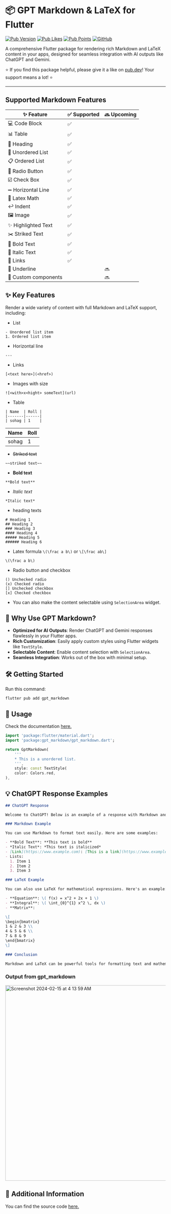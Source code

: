 # 📦 GPT Markdown & LaTeX for Flutter

[![Pub Version](https://img.shields.io/pub/v/gpt_markdown)](https://pub.dev/packages/gpt_markdown) [![Pub Likes](https://img.shields.io/pub/likes/gpt_markdown)](https://pub.dev/packages/gpt_markdown) [![Pub Points](https://img.shields.io/pub/points/gpt_markdown)](https://pub.dev/packages/gpt_markdown) [![GitHub](https://img.shields.io/badge/github-gpt__markdown-blue?logo=github)](https://github.com/Infinitix-LLC/gpt_markdown)

A comprehensive Flutter package for rendering rich Markdown and LaTeX content in your apps, designed for seamless integration with AI outputs like ChatGPT and Gemini.

⭐ If you find this package helpful, please give it a like on [pub.dev](https://pub.dev/packages/gpt_markdown)! Your support means a lot! ⭐

---

## Supported Markdown Features
| ✨ Feature  | ✅ Supported | 🔜 Upcoming |
| --- | --- | --- |
| 💻 Code Block | ✅ |  |
| 📊 Table | ✅ |  |
| 📝 Heading | ✅ |  |
| 📌 Unordered List | ✅ |  |
| 📋 Ordered List | ✅ |  |
| 🔘 Radio Button | ✅ |  |
| ☑️ Check Box | ✅ |  |
| ➖ Horizontal Line | ✅ |  |
| 🔢 Latex Math | ✅ |  |
| ↩️ Indent | ✅ |
| 🖼️ Image | ✅ |
| ✨ Highlighted Text | ✅ |
| ✂️ Striked Text | ✅ |
| 🔵 Bold Text | ✅ |
| 📜 Italic Text | ✅ |
| 🔗 Links | ✅ |
| 📎 Underline |  | 🔜 |
| 🧩 Custom components |  | 🔜 |

## ✨ Key Features

Render a wide variety of content with full Markdown and LaTeX support, including:

- List 
```
- Unordered list item
1. Ordered list item
```

- Horizontal line
```
---
```

- Links 
```
[<text here>](<href>)
```

- Images with size 
```
![<with>x<hight> someText](url)
```
- Table

```
| Name  | Roll |
|-------|------|
| sohag | 1    |

```

| Name  | Roll |
|-------|------|
| sohag | 1    |

- ~~Striked text~~
```
~~striked text~~
```

- **Bold text**
```
**Bold text**
```

- *Italic text*
```
*Italic text*
```

- heading texts 

```
# Heading 1
## Heading 2
### Heading 3
#### Heading 4
##### Heading 5
###### Heading 6
```

- Latex formula `\(\frac a b\)` or `\[\frac ab\]`
```
\(\frac a b\)
```

- Radio button and checkbox

```
() Unchecked radio
(x) Checked radio
[] Unchecked checkbox
[x] Checked checkbox
```

- You can also make the content selectable using `SelectionArea` widget.

## 🚀 Why Use GPT Markdown?

- **Optimized for AI Outputs**: Render ChatGPT and Gemini responses flawlessly in your Flutter apps.
- **Rich Customization**: Easily apply custom styles using Flutter widgets like `TextStyle`.
- **Selectable Content**: Enable content selection with `SelectionArea`.
- **Seamless Integration**: Works out of the box with minimal setup.

## 🛠️ Getting Started

Run this command:
```
flutter pub add gpt_markdown 
```

## 📖 Usage

Check the documentation [here.](https://github.com/Infinitix-LLC/gpt_markdown/tree/main/example)

```dart
import 'package:flutter/material.dart';
import 'package:gpt_markdown/gpt_markdown.dart';

return GptMarkdown(
    '''
    * This is a unordered list.
    ''',
    style: const TextStyle(
    color: Colors.red,
),

```

## 💡 ChatGPT Response Examples

```markdown
## ChatGPT Response

Welcome to ChatGPT! Below is an example of a response with Markdown and LaTeX code:

### Markdown Example

You can use Markdown to format text easily. Here are some examples:

- **Bold Text**: **This text is bold**
- *Italic Text*: *This text is italicized*
- [Link](https://www.example.com): [This is a link](https://www.example.com)
- Lists:
  1. Item 1
  2. Item 2
  3. Item 3

### LaTeX Example

You can also use LaTeX for mathematical expressions. Here's an example:

- **Equation**: \( f(x) = x^2 + 2x + 1 \)
- **Integral**: \( \int_{0}^{1} x^2 \, dx \)
- **Matrix**:

\[
\begin{bmatrix}
1 & 2 & 3 \\
4 & 5 & 6 \\
7 & 8 & 9
\end{bmatrix}
\]

### Conclusion

Markdown and LaTeX can be powerful tools for formatting text and mathematical expressions in your Flutter app. If you have any questions or need further assistance, feel free to ask!
```
### Output from gpt_markdown

<img width="614" alt="Screenshot 2024-02-15 at 4 13 59 AM" src="https://github.com/saminsohag/flutter_packages/assets/59507062/8f4a4068-a12c-45d1-a954-ebaf3822e754">


## 🔗 Additional Information

You can find the source code [here.](https://github.com/Infinitix-LLC/gpt_markdown)

